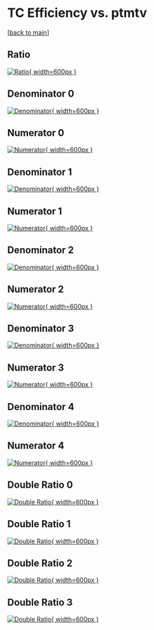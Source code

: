 # TC Efficiency vs. ptmtv

[[back to main](./)]



## Ratio

[![Ratio](../mtv/var/TC_base_11_1_eff_ptmtv.png){ width=600px }](../mtv/var/TC_base_11_1_eff_ptmtv.pdf)

## Denominator 0

[![Denominator](../mtv/den/TC_base_11_1_eff_ptmtv_den0.png){ width=600px }](../mtv/den/TC_base_11_1_eff_ptmtv_den0.pdf)

## Numerator 0

[![Numerator](../mtv/num/TC_base_11_1_eff_ptmtv_num0.png){ width=600px }](../mtv/num/TC_base_11_1_eff_ptmtv_num0.pdf)

## Denominator 1

[![Denominator](../mtv/den/TC_base_11_1_eff_ptmtv_den1.png){ width=600px }](../mtv/den/TC_base_11_1_eff_ptmtv_den1.pdf)

## Numerator 1

[![Numerator](../mtv/num/TC_base_11_1_eff_ptmtv_num1.png){ width=600px }](../mtv/num/TC_base_11_1_eff_ptmtv_num1.pdf)

## Denominator 2

[![Denominator](../mtv/den/TC_base_11_1_eff_ptmtv_den2.png){ width=600px }](../mtv/den/TC_base_11_1_eff_ptmtv_den2.pdf)

## Numerator 2

[![Numerator](../mtv/num/TC_base_11_1_eff_ptmtv_num2.png){ width=600px }](../mtv/num/TC_base_11_1_eff_ptmtv_num2.pdf)

## Denominator 3

[![Denominator](../mtv/den/TC_base_11_1_eff_ptmtv_den3.png){ width=600px }](../mtv/den/TC_base_11_1_eff_ptmtv_den3.pdf)

## Numerator 3

[![Numerator](../mtv/num/TC_base_11_1_eff_ptmtv_num3.png){ width=600px }](../mtv/num/TC_base_11_1_eff_ptmtv_num3.pdf)

## Denominator 4

[![Denominator](../mtv/den/TC_base_11_1_eff_ptmtv_den4.png){ width=600px }](../mtv/den/TC_base_11_1_eff_ptmtv_den4.pdf)

## Numerator 4

[![Numerator](../mtv/num/TC_base_11_1_eff_ptmtv_num4.png){ width=600px }](../mtv/num/TC_base_11_1_eff_ptmtv_num4.pdf)

## Double Ratio 0

[![Double Ratio](../mtv/ratio/TC_base_11_1_eff_ptmtv_ratio0.png){ width=600px }](../mtv/ratio/TC_base_11_1_eff_ptmtv_ratio0.pdf)

## Double Ratio 1

[![Double Ratio](../mtv/ratio/TC_base_11_1_eff_ptmtv_ratio1.png){ width=600px }](../mtv/ratio/TC_base_11_1_eff_ptmtv_ratio1.pdf)

## Double Ratio 2

[![Double Ratio](../mtv/ratio/TC_base_11_1_eff_ptmtv_ratio2.png){ width=600px }](../mtv/ratio/TC_base_11_1_eff_ptmtv_ratio2.pdf)

## Double Ratio 3

[![Double Ratio](../mtv/ratio/TC_base_11_1_eff_ptmtv_ratio3.png){ width=600px }](../mtv/ratio/TC_base_11_1_eff_ptmtv_ratio3.pdf)

